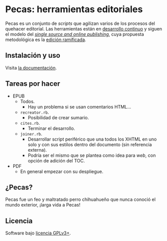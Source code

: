 # Pecas: herramientas editoriales

Pecas es un conjunto de _scripts_ que agilizan varios de los procesos 
del quehacer editorial. Las herramientas están en [desarrollo continuo](https://es.wikipedia.org/wiki/Liberaci%C3%B3n_continua)
y siguen el modelo del [_single source and online publishing_](https://github.com/NikaZhenya/pecas#single-source-and-online-publishing-ssop),
cuya propuesta metodológica es la [edición ramificada](http://ed.cliteratu.re/).

## Instalación y uso

Visita [la documentación](http://pecas.cliteratu.re/).

## Tareas por hacer

* EPUB
  * Todos.
    * Hay un problema si se usan comentarios HTML…
  * `recreator.rb`.
    * Posibilidad de crear sumario.
  * `cites.rb`.
    * Terminar el desarrollo.
  * `joiner.rb`.
    * Desarrollar script periférico que una todos los XHTML en uno 
      solo y con sus estilos dentro del documento (sin referencia externa).
    * Podría ser el mismo que se plantea como idea para *web*, con 
      opción de adición del TOC.
* PDF
  * En general empezar con su despliegue.

## ¿Pecas?

Pecas fue un feo y maltratado perro chihuahueño que nunca conoció el 
mundo exterior, ¡larga vida a Pecas!

## Licencia

Software bajo [licencia GPLv3+](https://gnu.org/licenses/gpl.html).
